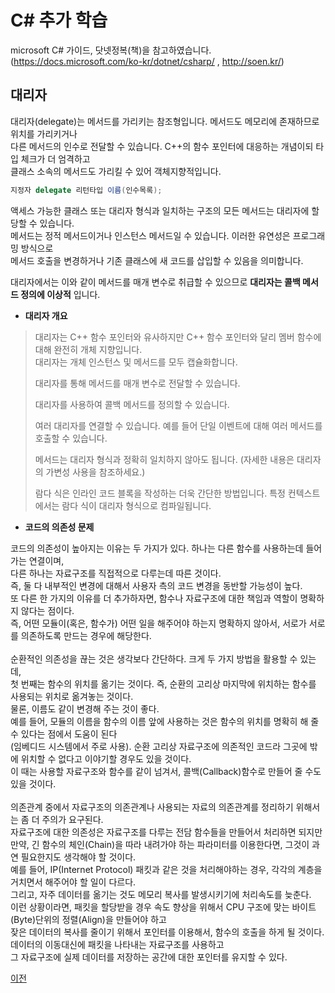 # C# 추가 학습

microsoft C# 가이드, 닷넷정복(책)을 참고하였습니다.</br>
(https://docs.microsoft.com/ko-kr/dotnet/csharp/ , http://soen.kr/)

## 대리자
대리자(delegate)는 메서드를 가리키는 참조형입니다. 메서드도 메모리에 존재하므로 위치를 가리키거나</br>
다른 메서드의 인수로 전달할 수 있습니다. C++의 함수 포인터에 대응하는 개념이되 타입 체크가 더 엄격하고</br>
클래스 소속의 메서드도 가리킬 수 있어 객체지향적입니다.

```csharp
지정자 delegate 리턴타입 이름(인수목록);
```

액세스 가능한 클래스 또는 대리자 형식과 일치하는 구조의 모든 메서드는 대리자에 할당할 수 있습니다.</br>
메서드는 정적 메서드이거나 인스턴스 메서드일 수 있습니다. 이러한 유연성은 프로그래밍 방식으로</br>
메서드 호출을 변경하거나 기존 클래스에 새 코드를 삽입할 수 있음을 의미합니다.</br>

대리자에서는 이와 같이 메서드를 매개 변수로 취급할 수 있으므로 __대리자는 콜백 메서드 정의에 이상적__ 입니다.</br>

- __대리자 개요__

> 대리자는 C++ 함수 포인터와 유사하지만 C++ 함수 포인터와 달리 멤버 함수에 대해 완전히 개체 지향입니다.</br>
> 대리자는 개체 인스턴스 및 메서드를 모두 캡슐화합니다.
>
> 대리자를 통해 메서드를 매개 변수로 전달할 수 있습니다.</br>
> 
> 대리자를 사용하여 콜백 메서드를 정의할 수 있습니다.</br>
> 
> 여러 대리자를 연결할 수 있습니다. 예를 들어 단일 이벤트에 대해 여러 메서드를 호출할 수 있습니다.</br>
> 
> 메서드는 대리자 형식과 정확히 일치하지 않아도 됩니다. (자세한 내용은 대리자의 가변성 사용을 참조하세요.)</br>
> 
> 람다 식은 인라인 코드 블록을 작성하는 더욱 간단한 방법입니다. 특정 컨텍스트에서는 람다 식이 대리자 형식으로 컴파일됩니다.

- __코드의 의존성 문제__

코드의 의존성이 높아지는 이유는 두 가지가 있다. 하나는 다른 함수를 사용하는데 들어가는 연결이며,<br/>
다른 하나는 자료구조를 직접적으로 다루는데 따른 것이다. <br/>
즉, 둘 다 내부적인 변경에 대해서 사용자 측의 코드 변경을 동반할 가능성이 높다. <br/>
또 다른 한 가지의 이유를 더 추가하자면, 함수나 자료구조에 대한 책임과 역할이 명확하지 않다는 점이다. <br/>
즉, 어떤 모듈이(혹은, 함수가) 어떤 일을 해주어야 하는지 명확하지 않아서, 서로가 서로를 의존하도록 만드는 경우에 해당한다. <br/>
<br/>
순환적인 의존성을 끊는 것은 생각보다 간단하다. 크게 두 가지 방법을 활용할 수 있는데, <br/>
첫 번째는 함수의 위치를 옮기는 것이다. 즉, 순환의 고리상 마지막에 위치하는 함수를 사용되는 위치로 옮겨놓는 것이다. <br/>
물론, 이름도 같이 변경해 주는 것이 좋다. <br/>
예를 들어, 모듈의 이름을 함수의 이름 앞에 사용하는 것은 함수의 위치를 명확히 해 줄 수 있다는 점에서 도움이 된다<br/>
(임베디드 시스템에서 주로 사용). 순환 고리상 자료구조에 의존적인 코드라 그곳에 밖에 위치할 수 없다고 이야기할 경우도 있을 것이다. <br/>
이 때는 사용할 자료구조와 함수를 같이 넘겨서, 콜백(Callback)함수로 만들어 줄 수도 있을 것이다. <br/>
<br/>
의존관계 중에서 자료구조의 의존관계나 사용되는 자료의 의존관계를 정리하기 위해서는 좀 더 주의가 요구된다. <br/>
자료구조에 대한 의존성은 자료구조를 다루는 전담 함수들을 만들어서 처리하면 되지만 <br/>
만약, 긴 함수의 체인(Chain)을 따라 내려가야 하는 파라미터를 이용한다면, 그것이 과연 필요한지도 생각해야 할 것이다. <br/>
예를 들어, IP(Internet Protocol) 패킷과 같은 것을 처리해야하는 경우, 각각의 계층을 거치면서 해주어야 할 일이 다르다. <br/>
그리고, 자주 데이터를 옮기는 것도 메모리 복사를 발생시키기에 처리속도를 늦춘다.<br/>
이런 상황이라면, 패킷을 할당받을 경우 속도 향상을 위해서 CPU 구조에 맞는 바이트(Byte)단위의 정렬(Align)을 만들어야 하고 <br/>
잦은 데이터의 복사를 줄이기 위해서 포인터를 이용해서, 함수의 호출을 하게 될 것이다. <br/>
데이터의 이동대신에 패킷을 나타내는 자료구조를 사용하고 <br/>
그 자료구조에 실제 데이터를 저장하는 공간에 대한 포인터를 유지할 수 있다. <br/>

[이전](https://github.com/1994wjdwodbs/StudyCSharp21)
